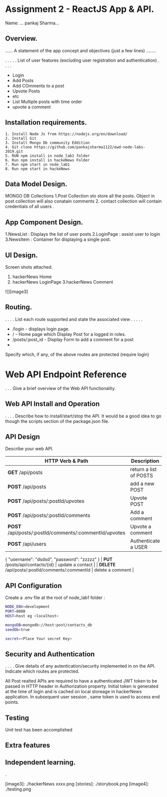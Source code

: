 # Assignment 2 - ReactJS App & API.

Name: ... pankaj Sharma...

## Overview.
...... A statement of the app concept and objectives (just a few lines) ........


 . . . . . List of user features (excluding user registration and authentication) . . . . 
 
 + Login
 + Add Posts
 + Add COmments to a post
 + Upvote Posts
 + etc
 + List Multiple posts with time order 
  + upvote a comment

## Installation requirements.
	1. Install Node Js from https://nodejs.org/en/download/
	2. Install Git
	3. Install Mongo Db community Eddition
	4. Git clone https://github.com/pankajsharma1122/ewd-node-labs-2019.git
	5. RUN npm install in node_lab1 folder
	6. Run npm install in hackeNews Folder
	7. Run npm start in node_lab1
	8. Run npm start in hackeNews


## Data Model Design.
MONGO DB Collections
1.Post Collection sto store all the posts. Object in post collection will also conatain comments
2. contact collection will contain credentials of all users .	
  

## App Component Design.

1.NewsList : Displays the list of user posts
2.LoginPage : assist user to login
3.NewsItem : Container for displaying a single post.



## UI Design.

Screen shots attached.
1. hackerNews Home
2. hackerNews LoginPage
3.hackerNews Comment

![][image3]

## Routing.
. . . . List each route supported and state the associated view . . . . . 

+ /login - displays login page.
+ / - Home page which Display Post for a logged in roles. 
+ /posts/:post_id - Display Form to add a comment for a post
+ 

Specify which, if any, of the above routes are protected (require login)

# Web API Endpoint Reference
. . . Give a brief overview of the Web API functionality.

## Web API Install and Operation
. . . . Describe how to install/start/stop the API. It would be a good idea to go though the scripts section of the package.json file.

## API Design
Describe your web API.

| HTTP Verb & Path |  Description |
| -- | -- |
| **GET**  /api/posts |return a list of POSTS |
| **POST** /api/posts |add a new POST |
| **POST** /api/posts/:postId/upvotes |Upvote POST |
| **POST** /api/posts/:postId/comments |Add a comment |
| **POST** /api/posts/:postId/comments/:commentId/upvotes |Upvote a comment |
| **POST** /api/users |Authenticate a USER |
{
    "username": "dsdsd",
    "password": "zzzzz"
}
| **PUT** /posts/api/contacts/{id} | update a contact |
| **DELETE** /api/posts/:postId/comments/:commentId | delete a comment |

## API Configuration
Create a .env file at the root of node_lab1 folder :
~~~bash
NODE_ENV=development
PORT=8080
HOST=host eg <localhost>

mongoDB=mongodb://host:post/contacts_db
seedDb=true

secret=<Place Your secret Key>

~~~

## Security and Authentication
. . . . Give details of any autentication/security implemented in on the API. Indicate which routes are protected.

All Post realted APIs are required to have a authenticated JWT token to be passed in HTTP header in Authorization property. Initial token is generated at the time of login and is cached on 
local storeage in hackerNews application. In subsequent user session , same token is used to access end points. 

## Testing
Unit test has been accomplished  

## Extra features

## Independent learning.
.  



[model]: ./data.jpg
[image3]: ./hackerNews xxxx.png
[stories]: ./storybook.png
[image4]: ./testing.png